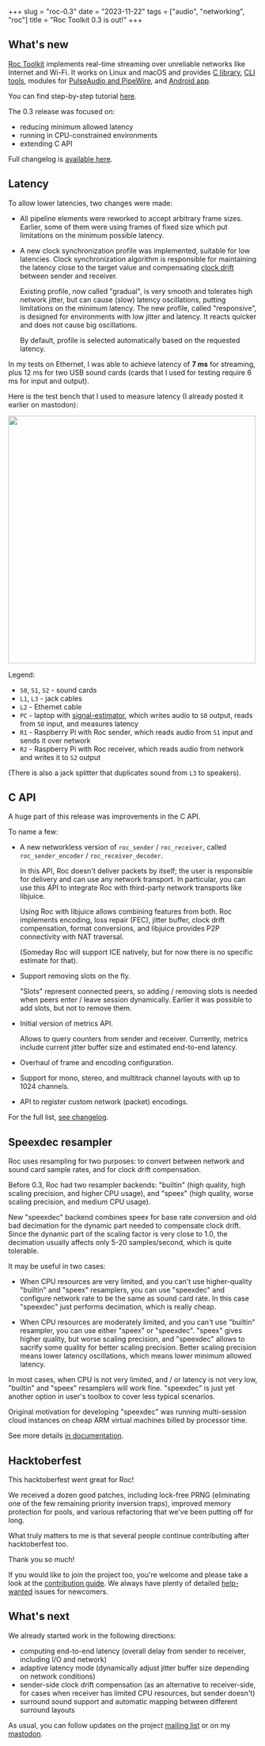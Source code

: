 +++
slug = "roc-0.3"
date = "2023-11-22"
tags = ["audio", "networking", "roc"]
title = "Roc Toolkit 0.3 is out!"
+++

## What's new

[Roc Toolkit](https://github.com/roc-streaming/roc-toolkit) implements real-time streaming over unreliable networks like Internet and Wi-Fi. It works on Linux and macOS and provides [C library](https://roc-streaming.org/toolkit/docs/api.html), [CLI tools](https://roc-streaming.org/toolkit/docs/tools/command_line_tools.html), modules for [PulseAudio and PipeWire](https://roc-streaming.org/toolkit/docs/tools/sound_server_modules.html), and [Android app](https://github.com/roc-streaming/roc-droid/).

<div class="block">
  You can find step-by-step tutorial <a href="/articles/roc-tutorial-0.2">here</a>.
</div>

The 0.3 release was focused on:

* reducing minimum allowed latency
* running in CPU-constrained environments
* extending C API

Full changelog is [available here](https://roc-streaming.org/toolkit/docs/development/changelog.html#version-0-3-0-nov-22-2023).

## Latency

To allow lower latencies, two changes were made:

* All pipeline elements were reworked to accept arbitrary frame sizes. Earlier, some of them were using frames of fixed size which put limitations on the minimum possible latency.

* A new clock synchronization profile was implemented, suitable for low latencies. Clock synchronization algorithm is responsible for maintaining the latency close to the target value and compensating [clock drift](https://roc-streaming.org/toolkit/docs/internals/fe_resampler.html) between sender and receiver.

  Existing profile, now called "gradual", is very smooth and tolerates high network jitter, but can cause (slow) latency oscillations, putting limitations on the minimum latency. The new profile, called "responsive", is designed for environments with low jitter and latency. It reacts quicker and does not cause big oscillations.

  By default, profile is selected automatically based on the requested latency.

In my tests on Ethernet, I was able to achieve latency of **7 ms** for streaming, plus 12 ms for two USB sound cards (cards that I used for testing require 6 ms for input and output).

Here is the test bench that I used to measure latency (I already posted it earlier on mastodon):

<div>
  <a data-lightbox="test_bench" href="/articles/roc-0.3/test_bench.jpg">
    <img src="/articles/roc-0.3/test_bench.jpg" width="500px"/>
  </a>
</div>

Legend:

* `S0`, `S1`, `S2` - sound cards
* `L1`, `L3` - jack cables
* `L2` - Ethernet cable
* `PC` - laptop with [signal-estimator](https://github.com/gavv/signal-estimator), which writes audio to `S0` output, reads from `S0` input, and measures latency
* `R1` - Raspberry Pi with Roc sender, which reads audio from `S1` input and sends it over network
* `R2` - Raspberry Pi with Roc receiver, which reads audio from network and writes it to `S2` output

(There is also a jack splitter that duplicates sound from `L3` to speakers).

## C API

A huge part of this release was improvements in the C API.

To name a few:

* A new networkless version of `roc_sender` / `roc_receiver`, called `roc_sender_encoder` / `roc_receiver_decoder`.

    In this API, Roc doesn't deliver packets by itself; the user is responsible for delivery and can use any network transport. In particular, you can use this API to integrate Roc with third-party network transports like libjuice.

    Using Roc with libjuice allows combining features from both. Roc implements encoding, loss repair (FEC), jitter buffer, clock drift compensation, format conversions, and libjuice provides P2P connectivity with NAT traversal.

    (Someday Roc will support ICE natively, but for now there is no specific estimate for that).

* Support removing slots on the fly.

    "Slots" represent connected peers, so adding / removing slots is needed when peers enter / leave session dynamically. Earlier it was possible to add slots, but not to remove them.

* Initial version of metrics API.

    Allows to query counters from sender and receiver. Currently, metrics include current jitter buffer size and estimated end-to-end latency.

* Overhaul of frame and encoding configuration.

* Support for mono, stereo, and multitrack channel layouts with up to 1024 channels.

* API to register custom network (packet) encodings.

For the full list, [see changelog](https://roc-streaming.org/toolkit/docs/development/changelog.html#version-0-3-0-nov-22-2023).

## Speexdec resampler

Roc uses resampling for two purposes: to convert between network and sound card sample rates, and for clock drift compensation.

Before 0.3, Roc had two resampler backends: "builtin" (high quality, high scaling precision, and higher CPU usage), and "speex" (high quality, worse scaling precision, and medium CPU usage).

New "speexdec" backend combines speex for base rate conversion and old bad decimation for the dynamic part needed to compensate clock drift. Since the dynamic part of the scaling factor is very close to 1.0, the decimation usually affects only 5-20 samples/second, which is quite tolerable.

It may be useful in two cases:

* When CPU resources are very limited, and you can't use higher-quality "builtin" and "speex" resamplers, you can use "speexdec" and configure network rate to be the same as sound card rate. In this case "speexdec" just performs decimation, which is really cheap.

* When CPU resources are moderately limited, and you can't use "builtin" resampler, you can use either "speex" or "speexdec". "speex" gives higher quality, but worse scaling precision, and "speexdec" allows to sacrify some quality for better scaling precision. Better scaling precision means lower latency oscillations, which means lower minimum allowed latency.

In most cases, when CPU is not very limited, and / or latency is not very low, "builtin" and "speex" resamplers will work fine. "speexdec" is just yet another option in user's toolbox to cover less typical scenarios.

Original motivation for developing "speexdec" was running multi-session cloud instances on cheap ARM virtual machines billed by processor time.

See more details [in documentation](https://roc-streaming.org/toolkit/docs/internals/fe_resampler.html).

## Hacktoberfest

This hacktoberfest went great for Roc!

We received a dozen good patches, including lock-free PRNG (eliminating one of the few remaining priority inversion traps), improved memory protection for pools, and various refactoring that we've been putting off for long.

What truly matters to me is that several people continue contributing after hacktoberfest too.

Thank you so much!

If you would like to join the project too, you're welcome and please take a look at the [contribution guide](https://roc-streaming.org/toolkit/docs/development/contribution_guidelines.html). We always have plenty of detailed [help-wanted](https://github.com/roc-streaming/roc-toolkit/labels/help%20wanted) issues for newcomers.

## What's next

We already started work in the following directions:

* computing end-to-end latency (overall delay from sender to receiver, including I/O and network)
* adaptive latency mode (dynamically adjust jitter buffer size depending on network conditions)
* sender-side clock drift compensation (as an alternative to receiver-side, for cases when receiver has limited CPU resources, but sender doesn't)
* surround sound support and automatic mapping between different surround layouts

As usual, you can follow updates on the project [mailing list](https://roc-streaming.org/toolkit/docs/about_project/contacts.html) or on my [mastodon](https://fosstodon.org/@gavv).
